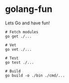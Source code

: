 # golang-fun
Lets Go and have fun!


```shell
# Fetch modules
go get ./...

# Vet
go vet ./...

# Test
go test ./...

# Build
go build -o ./bin ./cmd/...
```
